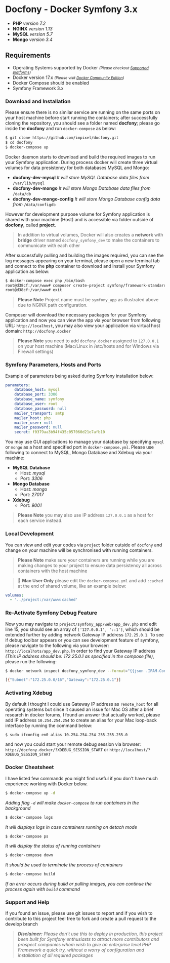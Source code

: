 # Docfony - Docker Symfony 3.x
* **PHP** _version 7.2_
* **NGINX** _version 1.13_
* **MySQL** _version 5.7_
* **Mongo** _version 3.4_

## Requirements 
* Operating Systems supported by Docker _<small>(Please checkout <a href="https://docs.docker.com/engine/installation/#supported-platforms" target="_blank">Supported platforms</a>)</small>_
* Docker version 17.x _<small>(Please visit <a href="https://www.docker.com/community-edition" target="_blank">Docker Community Edition</a>)</small>_
* Docker Compose  should be enabled
* Symfony Framework 3.x

### Download and Installation
Please ensure there is no similar service are running on the same ports on your host machine before start running the containers; after successfully cloning the repository, you should see a folder named **docfony**; please go inside the **docfony** and run `docker-compose` as below:
```bash
$ git clone https://github.com/impixel/docfony.git
$ cd docfony
$ docker-compose up
```
Docker daemon starts to download and build the required images to run your Symfony application. During process docker will create three virtual volumes for data presistency for both databases MySQL and Mongo:
* __docfony-dev-mysql__ _It will store MySQL Database data files from_ `/var/lib/mysql` 
* __docfony-dev-mongo__ _It will store Mongo Database data files from_ `/data/db`
* __docfony-dev-mongo-config__ _It will store Mongo Database config data from_ `/data/configdb`

However for development purpose volume for Symfony application is shared with your machine (Host) and is accessible via folder outside of **docfony**, called **project**.

>In addition to virtual volumes, Docker will also creates a **network** with **bridge** driver named `docfony_symfony_dev` to make the containers to communicate with each other

After successfully pulling and building the images required, you can see the log messages appearing on your terminal, please open a new terminal tab and connect to the **php** container to download and install your Symfony application as below:
```bash
$ docker-compose exec php /bin/bash
root@d38cf:/var/www# composer create-project symfony/framework-standard-edition symfony_app 3.4
root@d38cf:/var/www# exit
```
>**Please Note** Project name must be `symfony_app` as illustrated above due to NGINX path configuration.

Composer will download the necessary packages for your Symfony application and now you can view the app via your browser from following URL:
`http://localhost`, you may also view your application via virtual host domain: `http://docfony.docker`
>**Please Note** you need to add `docfony.docker` assigned to `127.0.0.1`  on your host machine (Mac/Linux in /etc/hosts and for Windows via Firewall settings)

### Symfony Parameters, Hosts and Ports
Example of parameters being asked during Symfony installation below:
```yml
parameters:
    database_host: mysql
    database_port: 3306
    database_name: symfony
    database_user: root
    database_password: null
    mailer_transport: smtp
    mailer_host: php
    mailer_user: null
    mailer_password: null
    secret: f0379aa3b94f435c057060d21e7afb10
```
You may use GUI applications to manage your database by specifying `mysql` or `mongo` as a host and specified port in `docker-compose.yml`. Please use following to connect to MySQL, Mongo Database and Xdebug via your machine:

* __MySQL Database__
    * Host: _mysql_
    * Port: _3306_
* __Mongo Database__
    * Host: _mongo_
    * Port: _27017_
* __Xdebug__
    * Port: _9001_

> **Please Note** you may also use IP address `127.0.0.1` as a host for each service instead.

### Local Development
You can view and edit your codes via `project` folder outside of `docfony` and change on your machine will be synchronised with running containers.
>**Please Note** make sure your containers are running while you are making changes to your project to ensure data persistency all across containers with the host machine 

>:apple: **Mac User Only** please edit the `docker-compose.yml` and add `:cached` at the end of shared volume, like an example below:
```yml
volumes:
  - '../project:/var/www:cached'
```
### Re-Activate Symfony Debug Feature
Now you may navigate to `project/symfony_app/web/app_dev.php` and edit line 15, you should see an array of `['127.0.0.1', '::1']`, which should be extended further by adding network Gateway IP address `172.25.0.1`. To see if debug toolbar appears or you can see development feature of symfony, please navigate to the following via your browser: `http://localhots/app_dev.php`.
In order to find your Gateway IP address _(This IP address should be: 172.25.0.1 as specified in the compose file)_, please run the following:
```bash
$ docker network inspect docfony_symfony_dev --format="{{json .IPAM.Config}}"
```
```bash
[{"Subnet":"172.25.0.0/16","Gateway":"172.25.0.1"}]
```

### Activating Xdebug
By default I thought I could use Gateway IP address as `remote_host` for all operating systems 
but since it caused an issue for Mac OS after a brief research in docker forums, I found an 
answer that actually worked, please add IP address `10.254.254.254` to create an alias for your 
Mac loop-back interface by running the command below:
```bash
$ sudo ifconfig en0 alias 10.254.254.254 255.255.255.0
```
and now you could start your remote debug session via browser: `http://docfony.docker/?XDEBUG_SESSION_START` or `http://localhost/?XDEBUG_SESSION_START`

### Docker Cheatsheet
I have listed few commands you might find useful if you don't have much experience working with Docker below.

```bash
$ docker-compose up -d
```
_Adding flag `-d` will make `docker-compose` to run containers in the background_

```bash
$ docker-compose logs
```
_It will displays logs in case containers running on detach mode_

```bash
$ docker-compose ps
```
_It will display the status of running containers_

```bash
$ docker-compose down
```
_It should be used to terminate the process of containers_

```bash
$ docker-compose build
```
_If an error occurs during build or pulling images, you can continue the process again with `build` command_

### Support and Help
If you found an issue, please use git issues to report and if you wish to contribute to this project feel free to fork and create a pull request to the develop branch
>_**Disclaimer:** Please don't use this to deploy in production, this project been built for Symfony enthusiasts to attract more contributors and prospect companies whom wish to give an enterprise level PHP Framework a quick try, without a worry of configuration and installation of all required packages_